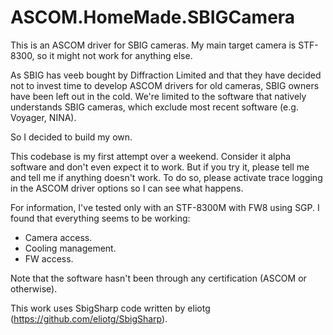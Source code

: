 # ASCOM.HomeMade.SBIGCamera

This is an ASCOM driver for SBIG cameras. My main target camera is STF-8300, so it might not work for anything else.

As SBIG has veeb bought by Diffraction Limited and that they have decided not to invest time to develop ASCOM drivers for old cameras, SBIG owners have been left out in the cold. We're limited to the software that natively understands SBIG cameras, which exclude most recent software (e.g. Voyager, NINA).

So I decided to build my own. 

This codebase is my first attempt over a weekend. Consider it alpha software and don't even expect it to work. But if you try it, please tell me and tell me if anything doesn't work. To do so, please activate trace logging in the ASCOM driver options so I can see what happens.

For information, I've tested only with an STF-8300M with FW8 using SGP. I found that everything seems to be working:
- Camera access.
- Cooling management.
- FW access.

Note that the software hasn't been through any certification (ASCOM or otherwise).

This work uses SbigSharp code written by eliotg (https://github.com/eliotg/SbigSharp).
